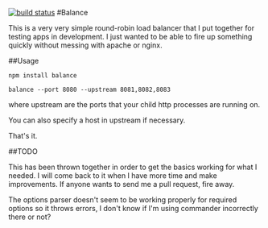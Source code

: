 [![build status](https://secure.travis-ci.org/johnnypez/balance.png)](http://travis-ci.org/johnnypez/balance)
#Balance

This is a very very simple round-robin load balancer that I put together for testing apps in development.
I just wanted to be able to fire up something quickly without messing with apache or nginx.

##Usage

```
npm install balance
```

```
balance --port 8080 --upstream 8081,8082,8083
```

where upstream are the ports that your child http processes are running on.

You can also specify a host in upstream if necessary.

That's it.

##TODO

This has been thrown together in order to get the basics working for what I needed.
I will come back to it when I have more time and make improvements.
If anyone wants to send me a pull request, fire away.

The options parser doesn't seem to be working properly for required options so it throws errors, I don't know if I'm using commander incorrectly there or not?

